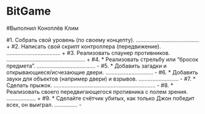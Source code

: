 # BitGame

#Выполнил Коноплёв Клим

#1. Собрать свой уровень (по своему концепту). ......................................... +
#2. Написать свой скрипт контроллера (передвижение). ................................... +
#3. Реализовать спаунер противников. ................................................... +
#4. * Реализовать стрельбу или “бросок предмета”. ...................................... -
#5. * Добавить загадки и открывающиеся/исчезающие двери. ............................... -
#6. * Добавить звуки для объектов (например двери) и взрывов. .......................... -
#7. * Сделать прыжок. .................................................................. -
#8. * Реализовать своего передвигающегося противника с полем зрения. ................... +
#9. * Сделайте счётчик убитых, как только Джон победит всех, он выиграл. ............... -
